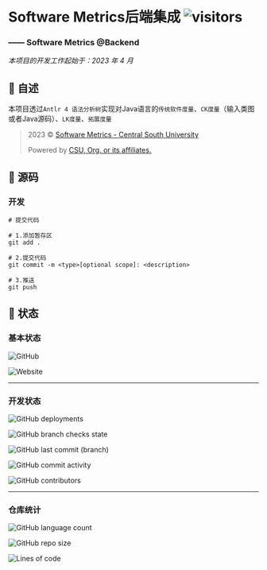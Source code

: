 # Software Metrics后端集成 ![visitors](https://visitor-badge.glitch.me/badge?page_id=Kwanhooo.Metrics-Backend)

[//]: # (`出于安全考虑，部分配置文件以及敏感信息已从源代码中抹去`)

### —— Software Metrics @Backend

_本项目的开发工作起始于：2023 年 4 月_

## 📔 自述

本项目透过`Antlr 4 语法分析树`实现对Java语言的`传统软件度量`、`CK度量`（输入类图或者Java源码）、`LK度量`、`拓展度量`

> 2023 © [Software Metrics - Central South University](https://metrics.0xCAFEBABE.cn)
>
> Powered by [CSU, Org. or its affiliates.](https://www.csu.edu.cn/)

## 🦾 源码

### 开发

```shell
# 提交代码

# 1.添加暂存区
git add .

# 2.提交代码
git commit -m <type>[optional scope]: <description>

# 3.推送
git push
```

## 🏃 状态

### 基本状态

![GitHub](https://img.shields.io/github/license/Kwanhooo/Metrics-Backend?style=for-the-badge)

![Website](https://img.shields.io/website?label=prod-services&style=for-the-badge&url=https://metrics.0xcafebabe.cn)

---

### 开发状态

![GitHub deployments](https://img.shields.io/github/deployments/Kwanhooo/Metrics-Backend/Production?label=Dev-Env%20deploy&style=for-the-badge)

![GitHub branch checks state](https://img.shields.io/github/checks-status/Kwanhooo/Metrics-Backend/main?label=master%20%E5%88%86%E6%94%AF%E6%A3%80%E6%9F%A5&style=for-the-badge)

![GitHub last commit (branch)](https://img.shields.io/github/last-commit/Kwanhooo/Metrics-Backend/main?style=for-the-badge)

![GitHub commit activity](https://img.shields.io/github/commit-activity/w/Kwanhooo/Metrics-Backend?style=for-the-badge)

![GitHub contributors](https://img.shields.io/github/contributors/Kwanhooo/Metrics-Backend?style=for-the-badge)

---

### 仓库统计

![GitHub language count](https://img.shields.io/github/languages/count/Kwanhooo/Metrics-Backend?style=for-the-badge)

![GitHub repo size](https://img.shields.io/github/repo-size/Kwanhooo/Metrics-Backend?style=for-the-badge)

![Lines of code](https://img.shields.io/tokei/lines/github/Kwanhooo/Metrics-Backend?style=for-the-badge)
